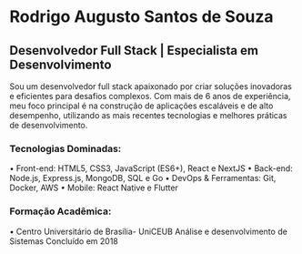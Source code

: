 # Rodrigo Augusto Santos de Souza

## Desenvolvedor Full Stack | Especialista em Desenvolvimento

Sou um desenvolvedor full stack apaixonado por criar soluções inovadoras e eficientes para desafios complexos. Com mais de 6 anos de experiência, meu foco principal é na construção de aplicações escaláveis e de alto desempenho, utilizando as mais recentes tecnologias e melhores práticas de desenvolvimento.

### Tecnologias Dominadas:

•	Front-end: HTML5, CSS3, JavaScript (ES6+), React e NextJS
•	Back-end: Node.js, Express.js, MongoDB, SQL e Go
•	DevOps & Ferramentas: Git, Docker, AWS
•	Mobile: React Native e Flutter

### Formação Acadêmica:

•	Centro Universitário de Brasília- UniCEUB
Análise e desenvolvimento de Sistemas
Concluído em 2018

